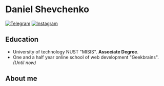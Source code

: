 # Daniel Shevchenko
[![Telegram](https://svgshare.com/i/WJP.svg)](https://t.me/denkeel)
[![Instagram](https://svgshare.com/i/WKK.svg)](https://www.instagram.com/denkeel.io/)
## Education
- University of technology NUST "MISIS". **Associate Degree**.
- One and a half year online school of web development "Geekbrains".  _(Until now)_
## About me
